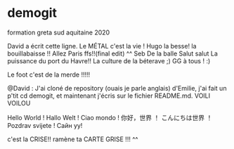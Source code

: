 # demogit
formation greta sud aquitaine 2020

David a écrit cette ligne.
Le MÉTAL c'est la vie ! Hugo
la besse! la bouillabaisse !! Allez Paris ffs!!(final edit) ^^ Seb
De la balle
Salut salut
La puissance du port du Havre!! La culture de la béterave ;) 
GG à tous ! :)

Le foot c'est de la merde !!!!!

@David : J'ai cloné de repository (ouais je parle anglais) d'Emilie, j'ai fait un p'tit cd demogit, et maintenant j'écris sur le fichier README.md. VOILI VOILOU




Hello World !
Hallo Welt !
Ciao mondo !
你好，世界 ！
こんにちは世界 ！
Pozdrav svijete !
Сайн уу!

c'est la CRISE!! ramène ta CARTE GRISE !!! ^^
